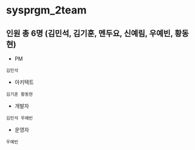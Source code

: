 # sysprgm_2team
## 인원 총 6명 (김민석, 김기훈, 멘두요, 신예림, 우예빈, 황동현)
* PM
<pre><code>김민석</code></pre>
* 아키텍트
<pre><code>김기훈 황동현</code></pre>
* 개발자
<pre><code>김민석 우예빈</code></pre>
* 운영자
<pre><code>우예빈</code></pre>
